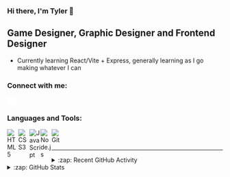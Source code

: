 ### Hi there, I'm Tyler 👋 

## Game Designer, Graphic Designer and Frontend Designer

- Currently learning React/Vite + Express, generally learning as I go making whatever I can

### Connect with me:

[<img align="left" alt="Website" width="22px" src="./globe-solid.svg" />][Website]
<!-- [<img align="left" alt="Tyler Denman | LinkedIn" width="22px" src="https://cdn.simpleicons.org/linkedin/000000/ffffff" />][linkedin] -->

<br />

### Languages and Tools:

<!-- <img align="left" alt="Visual Studio Code" width="26px" src="https://cdn.simpleicons.org/visualstudiocode/000000/ffffff" /> -->
<img align="left" alt="HTML5" width="26px" src="https://cdn.simpleicons.org/html5/000000/ffffff" />
<img align="left" alt="CSS3" width="26px" src="https://cdn.simpleicons.org/css3/000000/ffffff" />
<img align="left" alt="JavaScript" width="26px" src="https://cdn.simpleicons.org/javascript/000000/ffffff" />
<img align="left" alt="Node.js" width="26px" src="https://cdn.simpleicons.org/node.js/000000/ffffff" />
<img align="left" alt="Git" width="26px" src="https://cdn.simpleicons.org/git/000000/ffffff" />

<br />
<br />

---

<details>
  <summary>:zap: Recent GitHub Activity</summary>
  
<!--START_SECTION:activity-->
1. ❌ Closed PR [#6](https://github.com/TerrashiftNET/MinecraftStats/pull/6) in [TerrashiftNET/MinecraftStats](https://github.com/TerrashiftNET/MinecraftStats)
2. 🔒 Closed issue [#13](https://github.com/TerrashiftNET/MinecraftStats/issues/13) in [TerrashiftNET/MinecraftStats](https://github.com/TerrashiftNET/MinecraftStats)
3. 🔒 Closed issue [#12](https://github.com/TerrashiftNET/MinecraftStats/issues/12) in [TerrashiftNET/MinecraftStats](https://github.com/TerrashiftNET/MinecraftStats)
4. 🔒 Closed issue [#11](https://github.com/TerrashiftNET/MinecraftStats/issues/11) in [TerrashiftNET/MinecraftStats](https://github.com/TerrashiftNET/MinecraftStats)
5. 🔒 Closed issue [#9](https://github.com/TerrashiftNET/MinecraftStats/issues/9) in [TerrashiftNET/MinecraftStats](https://github.com/TerrashiftNET/MinecraftStats)
<!--END_SECTION:activity-->

</details>

<details>
  <summary>:zap: GitHub Stats</summary>
  <p align="center"><img src="/github-metrics.svg" alt="Metrics" width="400"></p>
  
</details>

[Website]: https://tylerdev.space/
[linkedin]: https://linkedin.com/in/tyler-denman-23b412198/
